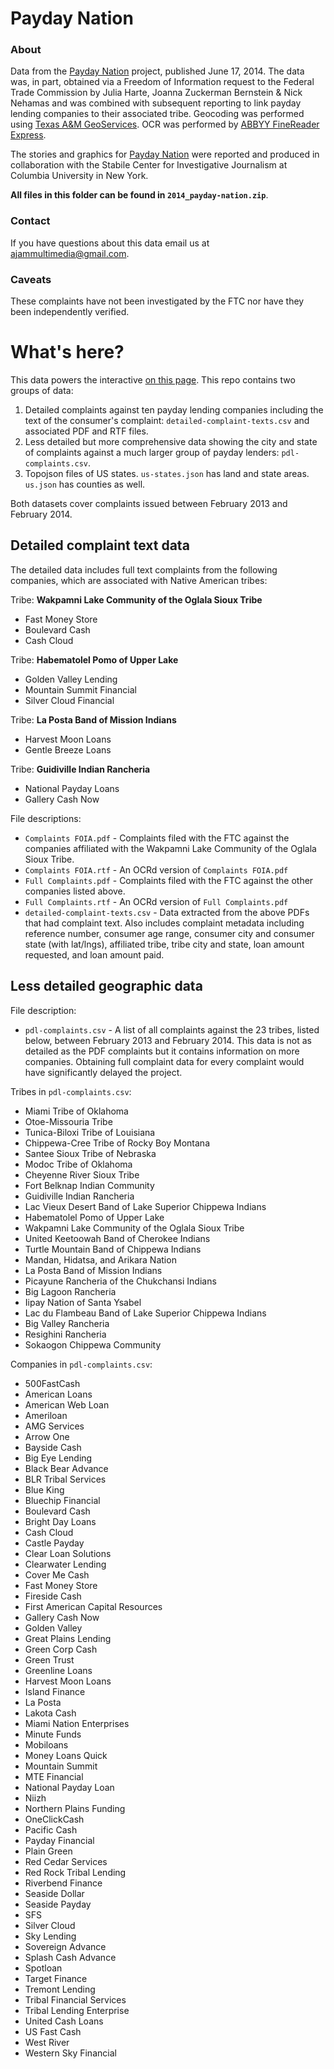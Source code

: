 Payday Nation
===

### About

Data from the [Payday Nation](http://projects.aljazeera.com/2014/payday-nation/index.html) project, published June 17, 2014. The data was, in part, obtained via a Freedom of Information request to the Federal Trade Commission by Julia Harte, Joanna Zuckerman Bernstein & Nick Nehamas and was combined with subsequent reporting to link payday lending companies to their associated tribe. Geocoding was performed using [Texas A&M GeoServices](http://geoservices.tamu.edu/). OCR was performed by [ABBYY FineReader Express](http://abbyy.com).

The stories and graphics for [Payday Nation](http://projects.aljazeera.com/2014/payday-nation/index.html) were reported and produced in collaboration with the Stabile Center for Investigative Journalism at Columbia University in New York.

__All files in this folder can be found in `2014_payday-nation.zip`__.

### Contact

If you have questions about this data email us at [ajammultimedia@gmail.com](mailto:ajammultimedia@gmail.com?subject=Payday%20Nation%20data).

### Caveats

These complaints have not been investigated by the FTC nor have they been independently verified.

# What's here? 

This data powers the interactive [on this page](http://projects.aljazeera.com/2014/payday-nation/complaints.html). This repo contains two groups of data: 

1. Detailed complaints against ten payday lending companies including the text of the consumer's complaint: `detailed-complaint-texts.csv` and associated PDF and RTF files.
2. Less detailed but more comprehensive data showing the city and state of complaints against a much larger group of payday lenders: `pdl-complaints.csv`.
3. Topojson files of US states. `us-states.json` has land and state areas. `us.json` has counties as well.

Both datasets cover complaints issued between February 2013 and February 2014.

## Detailed complaint text data

The detailed data includes full text complaints from the following companies, which are associated with Native American tribes:

Tribe: __Wakpamni Lake Community of the Oglala Sioux Tribe__

* Fast Money Store
* Boulevard Cash
* Cash Cloud

Tribe: __Habematolel Pomo of Upper Lake__

* Golden Valley Lending
* Mountain Summit Financial
* Silver Cloud Financial

Tribe: __La Posta Band of Mission Indians__

* Harvest Moon Loans
* Gentle Breeze Loans

Tribe: __Guidiville Indian Rancheria__

* National Payday Loans
* Gallery Cash Now

File descriptions:

* `Complaints FOIA.pdf` - Complaints filed with the FTC against the companies affiliated with the Wakpamni Lake Community of the Oglala Sioux Tribe.
* `Complaints FOIA.rtf` - An OCRd version of `Complaints FOIA.pdf`
* `Full Complaints.pdf` - Complaints filed with the FTC against the other companies listed above.
* `Full Complaints.rtf` - An OCRd version of `Full Complaints.pdf`
* `detailed-complaint-texts.csv` - Data extracted from the above PDFs that had complaint text. Also includes complaint metadata including reference number, consumer age range, consumer city and consumer state (with lat/lngs), affiliated tribe, tribe city and state, loan amount requested, and loan amount paid.

## Less detailed geographic data

File description: 

* `pdl-complaints.csv` - A list of all complaints against the 23 tribes, listed below, between February 2013 and February 2014. This data is not as detailed as the PDF complaints but it contains information on more companies. Obtaining full complaint data for every complaint would have significantly delayed the project.

Tribes in `pdl-complaints.csv`:

* Miami Tribe of Oklahoma
* Otoe-Missouria Tribe
* Tunica-Biloxi Tribe of Louisiana
* Chippewa-Cree Tribe of Rocky Boy Montana
* Santee Sioux Tribe of Nebraska
* Modoc Tribe of Oklahoma
* Cheyenne River Sioux Tribe
* Fort Belknap Indian Community
* Guidiville Indian Rancheria
* Lac Vieux Desert Band of Lake Superior Chippewa Indians
* Habematolel Pomo of Upper Lake
* Wakpamni Lake Community of the Oglala Sioux Tribe
* United Keetoowah Band of Cherokee Indians
* Turtle Mountain Band of Chippewa Indians
* Mandan, Hidatsa, and Arikara Nation
* La Posta Band of Mission Indians
* Picayune Rancheria of the Chukchansi Indians
* Big Lagoon Rancheria
* Iipay Nation of Santa Ysabel
* Lac du Flambeau Band of Lake Superior Chippewa Indians
* Big Valley Rancheria
* Resighini Rancheria
* Sokaogon Chippewa Community

Companies in `pdl-complaints.csv`: 

* 500FastCash
* American Loans
* American Web Loan
* Ameriloan
* AMG Services
* Arrow One
* Bayside Cash
* Big Eye Lending
* Black Bear Advance
* BLR Tribal Services
* Blue King
* Bluechip Financial
* Boulevard Cash
* Bright Day Loans
* Cash Cloud
* Castle Payday
* Clear Loan Solutions
* Clearwater Lending
* Cover Me Cash
* Fast Money Store
* Fireside Cash
* First American Capital Resources
* Gallery Cash Now
* Golden Valley
* Great Plains Lending
* Green Corp Cash
* Green Trust
* Greenline Loans
* Harvest Moon Loans
* Island Finance
* La Posta
* Lakota Cash
* Miami Nation Enterprises
* Minute Funds
* Mobiloans
* Money Loans Quick
* Mountain Summit
* MTE Financial
* National Payday Loan
* Niizh
* Northern Plains Funding
* OneClickCash
* Pacific Cash
* Payday Financial
* Plain Green
* Red Cedar Services
* Red Rock Tribal Lending
* Riverbend Finance
* Seaside Dollar
* Seaside Payday
* SFS
* Silver Cloud
* Sky Lending
* Sovereign Advance
* Splash Cash Advance
* Spotloan
* Target Finance
* Tremont Lending
* Tribal Financial Services
* Tribal Lending Enterprise
* United Cash Loans
* US Fast Cash
* West River
* Western Sky Financial
